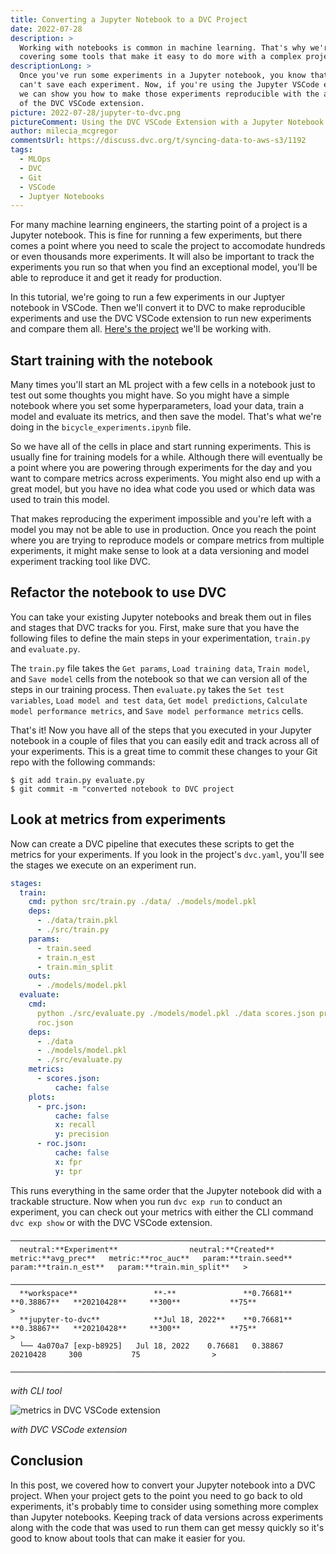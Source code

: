 ```yaml
---
title: Converting a Jupyter Notebook to a DVC Project
date: 2022-07-28
description: >
  Working with notebooks is common in machine learning. That's why we're
  covering some tools that make it easy to do more with a complex project.
descriptionLong: >
  Once you've run some experiments in a Jupyter notebook, you know that you
  can't save each experiment. Now, if you're using the Jupyter VSCode extension,
  we can show you how to make those experiments reproducible with the addition
  of the DVC VSCode extension.
picture: 2022-07-28/jupyter-to-dvc.png
pictureComment: Using the DVC VSCode Extension with a Jupyter Notebook
author: milecia_mcgregor
commentsUrl: https://discuss.dvc.org/t/syncing-data-to-aws-s3/1192
tags:
  - MLOps
  - DVC
  - Git
  - VSCode
  - Juptyer Notebooks
---
```


For many machine learning engineers, the starting point of a project is a
Jupyter notebook. This is fine for running a few experiments, but there comes a
point where you need to scale the project to accomodate hundreds or even
thousands more experiments. It will also be important to track the experiments
you run so that when you find an exceptional model, you'll be able to reproduce
it and get it ready for production.

In this tutorial, we're going to run a few experiments in our Juptyer notebook
in VSCode. Then we'll convert it to DVC to make reproducible experiments and use
the DVC VSCode extension to run new experiments and compare them all.
[Here's the project](https://github.com/iterative/stale-model-example/tree/jupyter-to-dvc)
we'll be working with.

## Start training with the notebook

Many times you'll start an ML project with a few cells in a notebook just to
test out some thoughts you might have. So you might have a simple notebook where
you set some hyperparameters, load your data, train a model and evaluate its
metrics, and then save the model. That's what we're doing in the
`bicycle_experiments.ipynb` file.

So we have all of the cells in place and start running experiments. This is
usually fine for training models for a while. Although there will eventually be
a point where you are powering through experiments for the day and you want to
compare metrics across experiments. You might also end up with a great model,
but you have no idea what code you used or which data was used to train this
model.

That makes reproducing the experiment impossible and you're left with a model
you may not be able to use in production. Once you reach the point where you are
trying to reproduce models or compare metrics from multiple experiments, it
might make sense to look at a data versioning and model experiment tracking tool
like DVC.

## Refactor the notebook to use DVC

You can take your existing Jupyter notebooks and break them out in files and
stages that DVC tracks for you. First, make sure that you have the following
files to define the main steps in your experimentation, `train.py` and
`evaluate.py`.

The `train.py` file takes the `Get params`, `Load training data`, `Train model`,
and `Save model` cells from the notebook so that we can version all of the steps
in our training process. Then `evaluate.py` takes the `Set test variables`,
`Load model and test data`, `Get model predictions`,
`Calculate model performance metrics`, and `Save model performance metrics`
cells.

That's it! Now you have all of the steps that you executed in your Jupyter
notebook in a couple of files that you can easily edit and track across all of
your experiments. This is a great time to commit these changes to your Git repo
with the following commands:

```cli
$ git add train.py evaluate.py
$ git commit -m "converted notebook to DVC project
```

## Look at metrics from experiments

Now can create a DVC pipeline that executes these scripts to get the metrics for
your experiments. If you look in the project's `dvc.yaml`, you'll see the stages
we execute on an experiment run.

```yaml
stages:
  train:
    cmd: python src/train.py ./data/ ./models/model.pkl
    deps:
      - ./data/train.pkl
      - ./src/train.py
    params:
      - train.seed
      - train.n_est
      - train.min_split
    outs:
      - ./models/model.pkl
  evaluate:
    cmd:
      python ./src/evaluate.py ./models/model.pkl ./data scores.json prc.json
      roc.json
    deps:
      - ./data
      - ./models/model.pkl
      - ./src/evaluate.py
    metrics:
      - scores.json:
          cache: false
    plots:
      - prc.json:
          cache: false
          x: recall
          y: precision
      - roc.json:
          cache: false
          x: fpr
          y: tpr
```

This runs everything in the same order that the Jupyter notebook did with a
trackable structure. Now when you run `dvc exp run` to conduct an experiment,
you can check out your metrics with either the CLI command `dvc exp show` or
with the DVC VSCode extension.

```dvctable
─────────────────────────────────────────────────────────────────────────────────────────────────────────────>
  neutral:**Experiment**                neutral:**Created**        metric:**avg_prec**   metric:**roc_auc**   param:**train.seed**   param:**train.n_est**   param:**train.min_split**   >
 ────────────────────────────────────────────────────────────────────────────────────────────────────────────>
  **workspace**                 **-**               **0.76681**   **0.38867**   **20210428**     **300**           **75**                >
  **jupyter-to-dvc**            **Jul 18, 2022**    **0.76681**   **0.38867**   **20210428**     **300**           **75**                >
  └── 4a070a7 [exp-b8925]   Jul 18, 2022    0.76681   0.38867   20210428     300           75                >
 ────────────────────────────────────────────────────────────────────────────────────────────────────────────>
```

_with CLI tool_

![metrics in DVC VSCode extension]()

_with DVC VSCode extension_

## Conclusion

In this post, we covered how to convert your Jupyter notebook into a DVC
project. When your project gets to the point you need to go back to old
experiments, it's probably time to consider using something more complex than
Jupyter notebooks. Keeping track of data versions across experiments along with
the code that was used to run them can get messy quickly so it's good to know
about tools that can make it easier for you.
